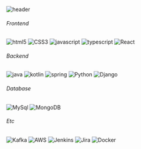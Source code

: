 ![header](https://capsule-render.vercel.app/api?&type=waving&color=gradient&customColorList=1,6&height=230&animation=twinkling&fontAlignY=32&text=🎧&desc=FOCUS&descAlignY=53)

<!-- <h1 align="center">Hi there 👋</h1> -->
<!-- <h3 align="center">🤖 Technology Stack 🤖</h3> -->

<!-- <img align="right" src="https://user-images.githubusercontent.com/67419004/102719141-a2df5000-432f-11eb-8b7a-660f6f332cca.gif" width="300 " height="300" /> -->

###### Frontend

<p>
  <img alt="html5" src="https://img.shields.io/badge/-HTML5-E34F26?logo=html5&logoColor=white" />
  <img alt="CSS3" src="https://img.shields.io/badge/-CSS3-1572B6?logo=CSS3&logoColor=white">
  <img alt="javascript" src="https://img.shields.io/badge/-JavaScript-F0DB4F?logo=javascript&logoColor=white" />
  <img alt="typescript" src="https://img.shields.io/badge/TypeScript-%23007ACC.svg?logo=typescript&logoColor=white" />
<!--   <img alt="jQuery" src="https://img.shields.io/badge/jquery%20-%230769AD.svg?&logo=jquery&logoColor=white"/> -->
<!--   <img alt="Bootstrap" src="https://img.shields.io/badge/bootstrap-%23563D7C.svg?logo=bootstrap&logoColor=white"/> -->
  <img alt="React" src="https://img.shields.io/badge/-React-45b8d8?logo=react&logoColor=white" />
</p>

###### Backend

<p>
  <img alt="java" src="https://img.shields.io/badge/Java-%23ED8B00.svg?&logo=java&logoColor=white"/>
  <img alt="kotlin" src="https://img.shields.io/badge/Kotlin-7F53FF.svg?&logo=kotlin&logoColor=white"/>
<!--   <img alt="spring" src="https://img.shields.io/badge/Spring%20-%236DB33F.svg?&logo=spring&logoColor=white"/> -->
    <img alt="spring" src="https://img.shields.io/badge/SpringBoot%20-%236DB33F.svg?&logo=springboot&logoColor=white"/>
  <img alt="Python" src="https://img.shields.io/badge/-Python-306998?logo=python&logoColor=white" />
  <img alt="Django" src="https://img.shields.io/badge/-Django-092e20?logo=django&logoColor=white" />
</p>
 
###### Database

<p>
<!--   <img alt="Postgresql" src="https://img.shields.io/badge/-postgresql-4479A1?logo=postgresql&logoColor=white"> -->
<!--   <img alt="oracle" src ="https://img.shields.io/badge/Oracle%20-%23F00000.svg?&logo=oracle&logoColor=white" /> -->
  <img alt="MySql" src="https://img.shields.io/badge/MySql-4479A1.svg?&logo=mysql&logoColor=white"/>
  <img alt="MongoDB" src="https://img.shields.io/badge/MongoDB-%234ea94b.svg?logo=mongodb&logoColor=white" />
</p>
 
###### Etc
<p>
  <img alt="Kafka" src="https://img.shields.io/badge/Apache_Kafka-efefef?style=flat&logo=apachekafka&logoColor=black"/>
  <img alt="AWS" src="https://img.shields.io/badge/Amazon_AWS-232F3E?style=flat&logo=Amazon-AWS&logoColor=white"/>
  <img alt="Jenkins" src="https://img.shields.io/badge/Jenkins-D24939?style=flat&logo=Jenkins&logoColor=white"/>
  <img alt="Jira" src="https://img.shields.io/badge/Jira_Software-0052CC?style=flat&logo=Jira-Software&logoColor=white"/>
  <img alt="Docker" src="https://img.shields.io/badge/-Docker-46a2f1?logo=docker&logoColor=white" />
<!--   <img alt="git" src="https://img.shields.io/badge/-Git-F05032?logo=git&logoColor=white" /> -->
</p>

<!-- <img alt="TypeScript" src="https://img.shields.io/badge/typescript%20-%23007ACC.svg?&logo=typescript&logoColor=white"/> -->

<!-- ![footer](https://capsule-render.vercel.app/api?&section=footer&type=waving&color=gradient&customColorList=1,6&reversal=true&height=100) -->
